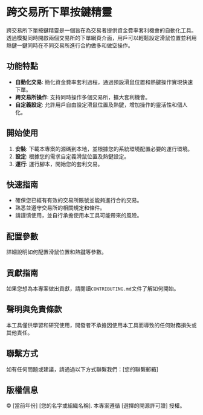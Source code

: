 # 跨交易所下單按鍵精靈

跨交易所下單按鍵精靈是一個旨在為交易者提供資金費率套利機會的自動化工具。透過模擬同時開啟兩個交易所的下單網頁介面，用戶可以輕鬆設定滑鼠位置並利用熱鍵一鍵同時在不同交易所進行合約做多和做空操作。

## 功能特點

- **自動化交易**: 簡化資金費率套利過程，通過預設滑鼠位置和熱鍵操作實現快速下單。
- **跨交易所操作**: 支持同時操作多個交易所，擴大套利機會。
- **自定義設定**: 允許用戶自由設定滑鼠位置及熱鍵，增加操作的靈活性和個人化。

## 開始使用

1. **安裝**: 下載本專案的源碼到本地，並根據您的系統環境配置必要的運行環境。
2. **設定**: 根據您的需求自定義滑鼠位置及熱鍵設定。
3. **運行**: 運行腳本，開始您的套利交易。

## 快速指南

- 確保您已經有有效的交易所賬號並能夠進行合約交易。
- 熟悉並遵守交易所的相關規定和條件。
- 請謹慎使用，並自行承擔使用本工具可能帶來的風險。

## 配置參數

詳細說明如何配置滑鼠位置和熱鍵等參數。

## 貢獻指南

如果您想為本專案做出貢獻，請閱讀`CONTRIBUTING.md`文件了解如何開始。

## 聲明與免責條款

本工具僅供學習和研究使用，開發者不承擔因使用本工具而導致的任何財務損失或其他責任。

## 聯繫方式

如有任何問題或建議，請通過以下方式聯繫我們：[您的聯繫郵箱]

## 版權信息

© [當前年份] [您的名字或組織名稱]. 本專案遵循 [選擇的開源許可證] 授權。

